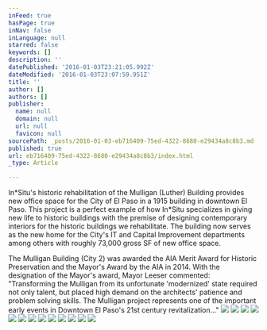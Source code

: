 ```yaml
---
inFeed: true
hasPage: true
inNav: false
inLanguage: null
starred: false
keywords: []
description: ''
datePublished: '2016-01-03T23:21:05.992Z'
dateModified: '2016-01-03T23:07:59.951Z'
title: ''
author: []
authors: []
publisher:
  name: null
  domain: null
  url: null
  favicon: null
sourcePath: _posts/2016-01-03-eb716409-75ed-4322-8680-e29434a8c8b3.md
published: true
url: eb716409-75ed-4322-8680-e29434a8c8b3/index.html
_type: Article

---
```

In\*Situ's historic rehabilitation of the Mulligan (Luther) Building provides new office space for the City of El Paso in a 1915 building in downtown El Paso. This project is a perfect example of how In\*Situ specializes in giving new life to historic buildings with the premise of designing contemporary interiors for the historic buildings we rehabilitate. The building now serves as the new home for the City's IT and Capital Improvement departments among others with roughly 73,000 gross SF of new office space. 

The Mulligan Building (City 2) was awarded the AIA Merit Award for Historic Preservation and the Mayor's Award by the AIA in 2014\. With the designation of the Mayor's award, Mayor Leeser commented: 
"Transforming the Mulligan from its unfortunate 'modernized' state required not only talent, but placed high demand on the architects' patience and problem solving skills. The Mulligan project represents one of the important early events in Downtown El Paso's 21st century revitalization..."
![](https://the-grid-user-content.s3-us-west-2.amazonaws.com/685407c6-8c5f-4b32-92ee-5c8aa9ce8a8e.jpg)
![](https://the-grid-user-content.s3-us-west-2.amazonaws.com/31dd7ff3-440e-4d5f-8953-b46fce334f16.jpg)
![](https://the-grid-user-content.s3-us-west-2.amazonaws.com/45dd8ca0-7b44-4519-a6a4-6a9eabcee74f.jpg)
![](https://the-grid-user-content.s3-us-west-2.amazonaws.com/6d6231c4-b982-49ab-87c7-5b531ab86edc.jpg)
![](https://the-grid-user-content.s3-us-west-2.amazonaws.com/6c88e936-9f66-4d6b-abe6-c6c50d48dd5b.jpg)
![](https://the-grid-user-content.s3-us-west-2.amazonaws.com/a7daf76b-81bf-4c26-9ff0-e9d638d1fef6.jpg)
![](https://the-grid-user-content.s3-us-west-2.amazonaws.com/4546992a-b156-40f0-a899-01860712a1a9.jpg)
![](https://the-grid-user-content.s3-us-west-2.amazonaws.com/49532a53-5a8a-4a15-9e46-7bc6c30937d3.jpg)
![](https://the-grid-user-content.s3-us-west-2.amazonaws.com/0d2a72a8-d9bb-43ff-b47c-6d1cce249c3c.jpg)
![](https://the-grid-user-content.s3-us-west-2.amazonaws.com/44765d8e-45b1-4c4a-9181-0ff465a4b505.jpg)
![](https://the-grid-user-content.s3-us-west-2.amazonaws.com/7ea359f0-7cbd-4008-8dfc-a04dbe790a5d.jpg)
![](https://the-grid-user-content.s3-us-west-2.amazonaws.com/5df87e78-0d3a-4764-bf7d-d0abb57e37c4.jpg)
![](https://the-grid-user-content.s3-us-west-2.amazonaws.com/2289bd2e-02da-4253-872c-f0fe2f168eb2.jpg)